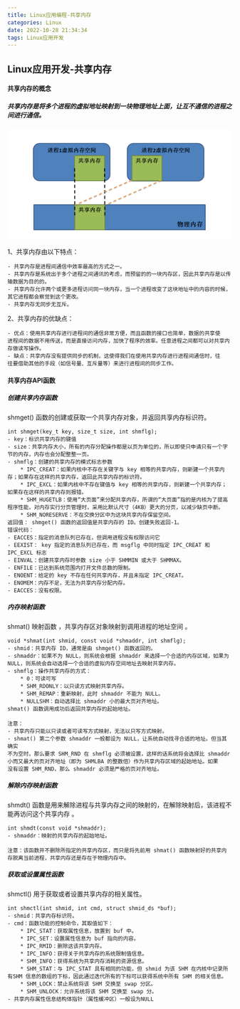 ```yaml
---
title: Linux应用编程-共享内存
categories: Linux
date: 2022-10-28 21:34:34
tags: Linux应用开发
---
```


## Linux应用开发-共享内存

#### 共享内存的概念

##### 共享内存是将多个进程的虚拟地址映射到一块物理地址上面，让互不通信的进程之间进行通信。

![image-20221028214119485](Linux应用编程-共享内存/image-20221028214119485.png)

1、共享内存由以下特点：

```
- 共享内存是进程间通信中效率最高的方式之一。
- 共享内存是系统出于多个进程之间通讯的考虑，而预留的的一块内存区，因此共享内存是以传输数据为目的的。
- 共享内存允许两个或更多进程访问同一块内存，当一个进程改变了这块地址中的内容的时候，其它进程都会察觉到这个更改。
- 共享内存无同步无互斥。
```

2、共享内存的优缺点：

```
- 优点：使用共享内存进行进程间的通信非常方便，而且函数的接口也简单，数据的共享使
进程间的数据不用传送，而是直接访问内存，加快了程序的效率。任意进程之间都可以对共享内存做读写操作。
- 缺点：共享内存没有提供同步的机制，这使得我们在使用共享内存进行进程间通信时，往
往要借助其他的手段（如信号量、互斥量等）来进行进程间的同步工作。
```

#### 共享内存API函数

##### 创建共享内存函数

shmget() 函数的创建或获取一个共享内存对象，并返回共享内存标识符。  

```
int shmget(key_t key, size_t size, int shmflg);
- key：标识共享内存的键值
- size：共享内存大小，所有的内存分配操作都是以页为单位的，所以即使只申请只有一个字节的内存，内存也会分配整整一页。
- shmflg：创建的共享内存的模式标志参数
	* IPC_CREAT：如果内核中不存在关键字与 key 相等的共享内存，则新建一个共享内存；如果存在这样的共享内存，返回此共享内存的标识符。
	* IPC_EXCL：如果内核中不存在键值与 key 相等的共享内存，则新建一个共享内存；如果存在这样的共享内存则报错。
	* SHM_HUGETLB：使用“大页面”来分配共享内存，所谓的“大页面”指的是内核为了提高程序性能，对内存实行分页管理时，采用比默认尺寸（4KB）更大的分页，以减少缺页中断。
	* SHM_NORESERVE：不在交换分区中为这块共享内存保留空间。
返回值： shmget() 函数的返回值是共享内存的 ID。创建失败返回-1。
错误代码：
- EACCES：指定的消息队列已存在，但调用进程没有权限访问它
- EEXIST： key 指定的消息队列已存在，而 msgflg 中同时指定 IPC_CREAT 和 IPC_EXCL 标志
- EINVAL：创建共享内存时参数 size 小于 SHMMIN 或大于 SHMMAX。
- ENFILE：已达到系统范围内打开文件总数的限制。
- ENOENT：给定的 key 不存在任何共享内存，并且未指定 IPC_CREAT。
- ENOMEM：内存不足，无法为共享内存分配内存。
- EACCES：没有权限。
```

##### 内存映射函数

shmat() 映射函数  ，共享内存区对象映射到调用进程的地址空间  。

```
void *shmat(int shmid, const void *shmaddr, int shmflg);
- shmid：共享内存 ID，通常是由 shmget() 函数返回的。
- shmaddr：如果不为 NULL，则系统会根据 shmaddr 来选择一个合适的内存区域，如果为NULL，则系统会自动选择一个合适的虚拟内存空间地址去映射共享内存。
- shmflg：操作共享内存的方式：
	* 0：可读可写
    * SHM_RDONLY：以只读方式映射共享内存。
    * SHM_REMAP：重新映射，此时 shmaddr 不能为 NULL。
    * NULLSHM：自动选择比 shmaddr 小的最大页对齐地址。
shmat() 函数调用成功后返回共享内存的起始地址。

注意：
- 共享内存只能以只读或者可读写方式映射，无法以只写方式映射。
- shmat() 第二个参数 shmaddr 一般都设为 NULL，让系统自动找寻合适的地址。但当其确实
不为空时，那么要求 SHM_RND 在 shmflg 必须被设置，这样的话系统将会选择比 shmaddr
小而又最大的页对齐地址（即为 SHMLBA 的整数倍）作为共享内存区域的起始地址。如果
没有设置 SHM_RND，那么 shmaddr 必须是严格的页对齐地址。
```

##### 解除内存映射函数

shmdt() 函数是用来解除进程与共享内存之间的映射的，在解除映射后，该进程不能再访问这个共享内存  。

```
int shmdt(const void *shmaddr);
- shmaddr：映射的共享内存的起始地址。

注意：该函数并不删除所指定的共享内存区，而只是将先前用 shmat() 函数映射好的共享内存脱离当前进程，共享内存还是存在于物理内存中。
```

##### 获取或设置属性函数  

shmctl() 用于获取或者设置共享内存的相关属性。  

```
int shmctl(int shmid, int cmd, struct shmid_ds *buf);
- shmid：共享内存标识符。
- cmd：函数功能的控制命令，其取值如下：
    * IPC_STAT：获取属性信息，放置到 buf 中。
    * IPC_SET：设置属性信息为 buf 指向的内容。
    * IPC_RMID：删除这该共享内存。
    * IPC_INFO：获得关于共享内存的系统限制值信息。
    * SHM_INFO：获得系统为共享内存消耗的资源信息。
    * SHM_STAT：与 IPC_STAT 具有相同的功能，但 shmid 为该 SHM 在内核中记录所有SHM 信息的数组的下标，因此通过迭代所有的下标可以获得系统中所有 SHM 的相关信息。
    * SHM_LOCK：禁止系统将该 SHM 交换至 swap 分区。
    * SHM_UNLOCK：允许系统将该 SHM 交换至 swap 分。
- 共享内存属性信息结构体指针（属性缓冲区）一般设为NULL
```

